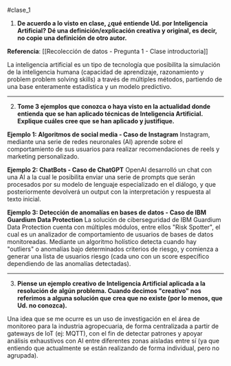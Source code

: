 #clase_1

1) **De acuerdo a lo visto en clase, ¿qué entiende Ud. por Inteligencia Artificial?**
**Dé una definición/explicación creativa y original, es decir, no copie una definición**
**de otro autor.**

**Referencia**: [[Recolección de datos - Pregunta 1 - Clase introductoria]]

La inteligencia artificial es un tipo de tecnología que posibilita la simulación de la inteligencia humana (capacidad de aprendizaje, razonamiento y problem problem solving skills) a través de múltiples métodos, partiendo de una base enteramente estadística y un modelo predictivo.

---

2) **Tome 3 ejemplos que conozca o haya visto en la actualidad donde entienda**
**que se han aplicado técnicas de Inteligencia Artificial. Explique cuáles cree que**
**se han aplicado y justifique.**

**Ejemplo 1: Algoritmos de social media - Caso de Instagram**
Instagram, mediante una serie de redes neuronales (AI) aprende sobre el comportamiento de sus usuarios para realizar recomendaciones de reels y marketing personalizado.

**Ejemplo 2: ChatBots - Caso de ChatGPT**
OpenAI desarrolló un chat con una AI a la cual le posibilita enviar una serie de prompts que serán procesados por su modelo de lenguaje especializado en el diálogo, y que posteriormente devolverá un output con la interpretación y respuesta al texto inicial.

**Ejemplo 3: Detección de anomalías en bases de datos - Caso de IBM Guardium Data Protection** 
La solución de ciberseguridad de IBM Guardium Data Protection cuenta con múltiples módulos, entre ellos "Risk Spotter", el cual es un analizador de comportamiento de usuarios de bases de datos monitoreadas. Mediante un algoritmo holístico detecta cuando hay "outliers" o anomalías bajo determinados criterios de riesgo, y comienza a generar una lista de usuarios riesgo (cada uno con un score específico dependiendo de las anomalías detectadas).

---

3) **Piense un ejemplo creativo de Inteligencia Artificial aplicada a la resolución de**
**algún problema. Cuando decimos "creativo" nos referimos a alguna solución que**
**crea que no existe (por lo menos, que Ud. no conozca).**

Una idea que se me ocurre es un uso de investigación en el área de monitoreo para la industria  agropecuaria, de forma centralizada a partir de gateways de IoT (ej: MQTT), con el fin de detectar patrones y apoyar análisis exhaustivos con AI entre diferentes zonas aisladas entre sí (ya que entiendo que actualmente se están realizando de forma individual, pero no agrupada).


